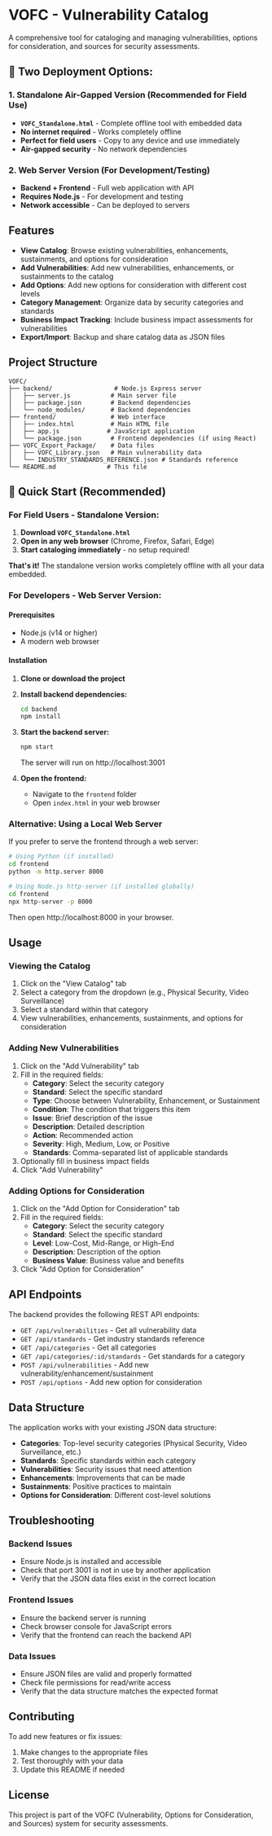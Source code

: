 # VOFC - Vulnerability Catalog

A comprehensive tool for cataloging and managing vulnerabilities, options for consideration, and sources for security assessments.

## 🎯 **Two Deployment Options:**

### **1. Standalone Air-Gapped Version (Recommended for Field Use)**
- **`VOFC_Standalone.html`** - Complete offline tool with embedded data
- **No internet required** - Works completely offline
- **Perfect for field users** - Copy to any device and use immediately
- **Air-gapped security** - No network dependencies

### **2. Web Server Version (For Development/Testing)**
- **Backend + Frontend** - Full web application with API
- **Requires Node.js** - For development and testing
- **Network accessible** - Can be deployed to servers

## Features

- **View Catalog**: Browse existing vulnerabilities, enhancements, sustainments, and options for consideration
- **Add Vulnerabilities**: Add new vulnerabilities, enhancements, or sustainments to the catalog
- **Add Options**: Add new options for consideration with different cost levels
- **Category Management**: Organize data by security categories and standards
- **Business Impact Tracking**: Include business impact assessments for vulnerabilities
- **Export/Import**: Backup and share catalog data as JSON files

## Project Structure

```
VOFC/
├── backend/                 # Node.js Express server
│   ├── server.js           # Main server file
│   ├── package.json        # Backend dependencies
│   └── node_modules/       # Backend dependencies
├── frontend/               # Web interface
│   ├── index.html          # Main HTML file
│   ├── app.js             # JavaScript application
│   └── package.json        # Frontend dependencies (if using React)
├── VOFC_Export_Package/    # Data files
│   ├── VOFC_Library.json   # Main vulnerability data
│   └── INDUSTRY_STANDARDS_REFERENCE.json # Standards reference
└── README.md              # This file
```

## 🚀 **Quick Start (Recommended)**

### **For Field Users - Standalone Version:**

1. **Download `VOFC_Standalone.html`**
2. **Open in any web browser** (Chrome, Firefox, Safari, Edge)
3. **Start cataloging immediately** - no setup required!

**That's it!** The standalone version works completely offline with all your data embedded.

### **For Developers - Web Server Version:**

#### Prerequisites
- Node.js (v14 or higher)
- A modern web browser

#### Installation
1. **Clone or download the project**
2. **Install backend dependencies:**
   ```bash
   cd backend
   npm install
   ```

3. **Start the backend server:**
   ```bash
   npm start
   ```
   The server will run on http://localhost:3001

4. **Open the frontend:**
   - Navigate to the `frontend` folder
   - Open `index.html` in your web browser

### Alternative: Using a Local Web Server

If you prefer to serve the frontend through a web server:

```bash
# Using Python (if installed)
cd frontend
python -m http.server 8000

# Using Node.js http-server (if installed globally)
cd frontend
npx http-server -p 8000
```

Then open http://localhost:8000 in your browser.

## Usage

### Viewing the Catalog

1. Click on the "View Catalog" tab
2. Select a category from the dropdown (e.g., Physical Security, Video Surveillance)
3. Select a standard within that category
4. View vulnerabilities, enhancements, sustainments, and options for consideration

### Adding New Vulnerabilities

1. Click on the "Add Vulnerability" tab
2. Fill in the required fields:
   - **Category**: Select the security category
   - **Standard**: Select the specific standard
   - **Type**: Choose between Vulnerability, Enhancement, or Sustainment
   - **Condition**: The condition that triggers this item
   - **Issue**: Brief description of the issue
   - **Description**: Detailed description
   - **Action**: Recommended action
   - **Severity**: High, Medium, Low, or Positive
   - **Standards**: Comma-separated list of applicable standards
3. Optionally fill in business impact fields
4. Click "Add Vulnerability"

### Adding Options for Consideration

1. Click on the "Add Option for Consideration" tab
2. Fill in the required fields:
   - **Category**: Select the security category
   - **Standard**: Select the specific standard
   - **Level**: Low-Cost, Mid-Range, or High-End
   - **Description**: Description of the option
   - **Business Value**: Business value and benefits
3. Click "Add Option for Consideration"

## API Endpoints

The backend provides the following REST API endpoints:

- `GET /api/vulnerabilities` - Get all vulnerability data
- `GET /api/standards` - Get industry standards reference
- `GET /api/categories` - Get all categories
- `GET /api/categories/:id/standards` - Get standards for a category
- `POST /api/vulnerabilities` - Add new vulnerability/enhancement/sustainment
- `POST /api/options` - Add new option for consideration

## Data Structure

The application works with your existing JSON data structure:

- **Categories**: Top-level security categories (Physical Security, Video Surveillance, etc.)
- **Standards**: Specific standards within each category
- **Vulnerabilities**: Security issues that need attention
- **Enhancements**: Improvements that can be made
- **Sustainments**: Positive practices to maintain
- **Options for Consideration**: Different cost-level solutions

## Troubleshooting

### Backend Issues

- Ensure Node.js is installed and accessible
- Check that port 3001 is not in use by another application
- Verify that the JSON data files exist in the correct location

### Frontend Issues

- Ensure the backend server is running
- Check browser console for JavaScript errors
- Verify that the frontend can reach the backend API

### Data Issues

- Ensure JSON files are valid and properly formatted
- Check file permissions for read/write access
- Verify that the data structure matches the expected format

## Contributing

To add new features or fix issues:

1. Make changes to the appropriate files
2. Test thoroughly with your data
3. Update this README if needed

## License

This project is part of the VOFC (Vulnerability, Options for Consideration, and Sources) system for security assessments.
